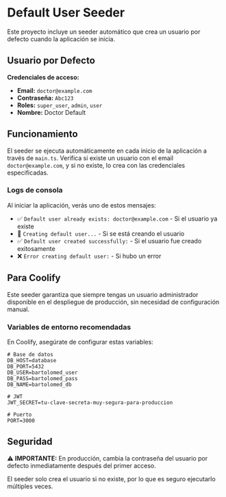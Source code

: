 # Default User Seeder

Este proyecto incluye un seeder automático que crea un usuario por defecto cuando la aplicación se inicia.

## Usuario por Defecto

**Credenciales de acceso:**
- **Email:** `doctor@example.com`
- **Contraseña:** `Abc123`
- **Roles:** `super_user`, `admin`, `user`
- **Nombre:** Doctor Default

## Funcionamiento

El seeder se ejecuta automáticamente en cada inicio de la aplicación a través de `main.ts`. Verifica si existe un usuario con el email `doctor@example.com`, y si no existe, lo crea con las credenciales especificadas.

### Logs de consola

Al iniciar la aplicación, verás uno de estos mensajes:

- ✅ `Default user already exists: doctor@example.com` - Si el usuario ya existe
- 🌱 `Creating default user...` - Si se está creando el usuario
- ✅ `Default user created successfully:` - Si el usuario fue creado exitosamente
- ❌ `Error creating default user:` - Si hubo un error

## Para Coolify

Este seeder garantiza que siempre tengas un usuario administrador disponible en el despliegue de producción, sin necesidad de configuración manual.

### Variables de entorno recomendadas

En Coolify, asegúrate de configurar estas variables:

```env
# Base de datos
DB_HOST=database
DB_PORT=5432
DB_USER=bartolomed_user
DB_PASS=bartolomed_pass
DB_NAME=bartolomed_db

# JWT
JWT_SECRET=tu-clave-secreta-muy-segura-para-produccion

# Puerto
PORT=3000
```

## Seguridad

⚠️ **IMPORTANTE:** En producción, cambia la contraseña del usuario por defecto inmediatamente después del primer acceso.

El seeder solo crea el usuario si no existe, por lo que es seguro ejecutarlo múltiples veces.
